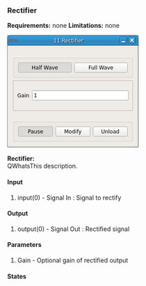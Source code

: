 ### Rectifier

**Requirements:** none
**Limitations:** none

![Rectifier GUI](rectifier.png)

<!--start-->
<p><b>Rectifier:</b><br>QWhatsThis description.</p>
<!--end-->

#### Input
1. input(0) - Signal In : Signal to rectify

#### Output
1. output(0) - Signal Out : Rectified signal

#### Parameters
1. Gain - Optional gain of rectified output

#### States

